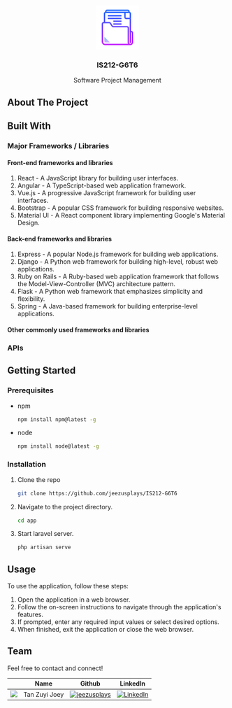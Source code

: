 <!-- PROJECT LOGO -->
<br />
<div align="center">
  <a href="https://github.com/jeezusplays/IS212-G6T6">
    <img src="assets/readme_logo.png" alt="Logo" width="100" height="100">
  </a>

<h3 align="center">IS212-G6T6</h3>

  <p align="center">
    Software Project Management
  </p>
</div>


## About The Project


## Built With
### Major Frameworks / Libraries 

#### Front-end frameworks and libraries
1. React - A JavaScript library for building user interfaces.
2. Angular - A TypeScript-based web application framework.
3. Vue.js - A progressive JavaScript framework for building user interfaces.
4. Bootstrap - A popular CSS framework for building responsive websites.
5. Material UI - A React component library implementing Google's Material Design.

#### Back-end frameworks and libraries
1. Express - A popular Node.js framework for building web applications.
2. Django - A Python web framework for building high-level, robust web applications.
3. Ruby on Rails - A Ruby-based web application framework that follows the Model-View-Controller (MVC) architecture pattern.
4. Flask - A Python web framework that emphasizes simplicity and flexibility.
5. Spring - A Java-based framework for building enterprise-level applications.

#### Other commonly used frameworks and libraries


### APIs 


## Getting Started
### Prerequisites
* npm
  ```sh
  npm install npm@latest -g
  ```
* node
  ```sh
  npm install node@latest -g
  ```

### Installation
1. Clone the repo
   ```sh
   git clone https://github.com/jeezusplays/IS212-G6T6
    ```
2. Navigate to the project directory.
    ```sh
    cd app
    ```
3. Start laravel server.
    ```sh
    php artisan serve
    ```

## Usage
To use the application, follow these steps:
1. Open the application in a web browser.
2. Follow the on-screen instructions to navigate through the application's features.
3. If prompted, enter any required input values or select desired options.
4. When finished, exit the application or close the web browser.

## Team
Feel free to contact and connect!

|| Name | Github | LinkedIn |
|-----------| ----------- | ----------- | ----------- |
|<img src="https://avatars.githubusercontent.com/u/68149788?v=4" width="100"></img>|Tan Zuyi Joey|[![jeezusplays](https://img.shields.io/badge/GitHub-181717.svg?style=for-the-badge&logo=GitHub&logoColor=white)](https://github.com/jeezusplays)|[![LinkedIn](https://img.shields.io/badge/LinkedIn-0A66C2.svg?style=for-the-badge&logo=LinkedIn&logoColor=white)](https://linkedin.com/in/joey-tan-zuyi)|

